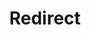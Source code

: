 ﻿---
layout: src/layouts/Redirect.astro
title: Redirect
redirect: /docs/deployments/docker/docker-run-with-networking
pubDate:  2023-01-01
navSearch: false
navSitemap: false
navMenu: false
---
